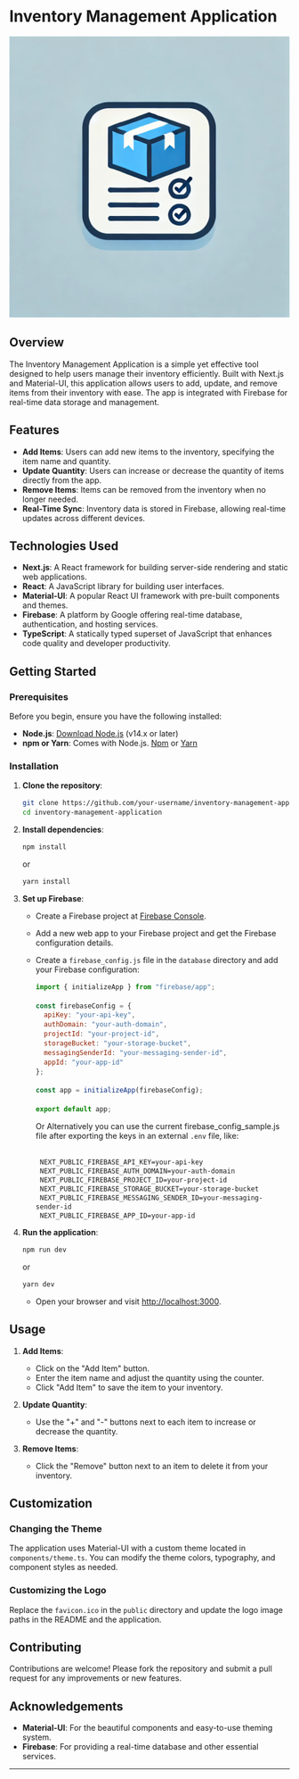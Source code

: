 # Inventory Management Application

![Logo](README_LOGO.png)

## Overview

The Inventory Management Application is a simple yet effective tool designed to help users manage their inventory efficiently. Built with Next.js and Material-UI, this application allows users to add, update, and remove items from their inventory with ease. The app is integrated with Firebase for real-time data storage and management.

## Features

- **Add Items**: Users can add new items to the inventory, specifying the item name and quantity.
- **Update Quantity**: Users can increase or decrease the quantity of items directly from the app.
- **Remove Items**: Items can be removed from the inventory when no longer needed.
- **Real-Time Sync**: Inventory data is stored in Firebase, allowing real-time updates across different devices.

## Technologies Used

- **Next.js**: A React framework for building server-side rendering and static web applications.
- **React**: A JavaScript library for building user interfaces.
- **Material-UI**: A popular React UI framework with pre-built components and themes.
- **Firebase**: A platform by Google offering real-time database, authentication, and hosting services.
- **TypeScript**: A statically typed superset of JavaScript that enhances code quality and developer productivity.

## Getting Started

### Prerequisites

Before you begin, ensure you have the following installed:

- **Node.js**: [Download Node.js](https://nodejs.org/) (v14.x or later)
- **npm or Yarn**: Comes with Node.js. [Npm](https://www.npmjs.com/) or [Yarn](https://yarnpkg.com/)

### Installation

1. **Clone the repository**:

   ```bash
   git clone https://github.com/your-username/inventory-management-application.git
   cd inventory-management-application
   ```

2. **Install dependencies**:

   ```bash
   npm install
   ```

   or

   ```bash
   yarn install
   ```

3. **Set up Firebase**:
   - Create a Firebase project at [Firebase Console](https://console.firebase.google.com/).
   - Add a new web app to your Firebase project and get the Firebase configuration details.
   - Create a `firebase_config.js` file in the `database` directory and add your Firebase configuration:

     ```javascript
     import { initializeApp } from "firebase/app";

     const firebaseConfig = {
       apiKey: "your-api-key",
       authDomain: "your-auth-domain",
       projectId: "your-project-id",
       storageBucket: "your-storage-bucket",
       messagingSenderId: "your-messaging-sender-id",
       appId: "your-app-id"
     };

     const app = initializeApp(firebaseConfig);

     export default app;
     ```

     Or Alternatively you can use the current firebase_config_sample.js file after exporting the keys in an external `.env` file, like:

     ```env

      NEXT_PUBLIC_FIREBASE_API_KEY=your-api-key
      NEXT_PUBLIC_FIREBASE_AUTH_DOMAIN=your-auth-domain
      NEXT_PUBLIC_FIREBASE_PROJECT_ID=your-project-id
      NEXT_PUBLIC_FIREBASE_STORAGE_BUCKET=your-storage-bucket
      NEXT_PUBLIC_FIREBASE_MESSAGING_SENDER_ID=your-messaging-sender-id
      NEXT_PUBLIC_FIREBASE_APP_ID=your-app-id

4. **Run the application**:

   ```bash
   npm run dev
   ```

   or

   ```bash
   yarn dev
   ```

   - Open your browser and visit [http://localhost:3000](http://localhost:3000).

## Usage

1. **Add Items**:
   - Click on the "Add Item" button.
   - Enter the item name and adjust the quantity using the counter.
   - Click "Add Item" to save the item to your inventory.

2. **Update Quantity**:
   - Use the "+" and "-" buttons next to each item to increase or decrease the quantity.

3. **Remove Items**:
   - Click the "Remove" button next to an item to delete it from your inventory.

## Customization

### Changing the Theme

The application uses Material-UI with a custom theme located in `components/theme.ts`. You can modify the theme colors, typography, and component styles as needed.

### Customizing the Logo

Replace the `favicon.ico` in the `public` directory and update the logo image paths in the README and the application.

## Contributing

Contributions are welcome! Please fork the repository and submit a pull request for any improvements or new features.

## Acknowledgements

- **Material-UI**: For the beautiful components and easy-to-use theming system.
- **Firebase**: For providing a real-time database and other essential services.

---
